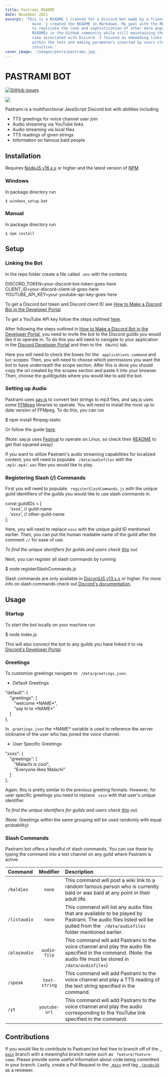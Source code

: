 ```yaml
---
title: Pastrami README
date: November 2021
excerpt: 'This is a README I created for a Discord bot made by a friend of
            mine. I created the README in Markdown. My goal with the README was
            to replicate the look and sophistication of other more popular
            READMEs in the GitHub community while still maintaining the casual
            vibe associated with Discord. I focused on embedding links naturally
            within the text and making parameters inserted by users clear and
            intuitive.'
cover_image: '/images/posts/pastrami.jpg'
---
```

# PASTRAMI BOT

[![GitHub issues](https://img.shields.io/github/issues/jacobc18/js-discord-bot)](https://github.com/jacobc18/js-discord-bot/issues)

<!-- ![hello there](https://media.giphy.com/media/3ornk57KwDXf81rjWM/giphy.gif) -->

<img src="https://media.giphy.com/media/3ornk57KwDXf81rjWM/giphy.gif" class="openImages"/>

Pastrami is a multifunctional JavaScript Discord bot with abilities including

- TTS greetings for voice channel user join
- Audio streaming via YouTube links
- Audio streaming via local files
- TTS readings of given strings
- Information on famous bald people

## Installation

Requires [NodeJS v16.x.x](https://nodejs.org/en/) or higher and the latest version of [NPM](https://docs.npmjs.com/cli/v7/commands/npm-install)

### Windows

In package directory run

```
$ windows_setup.bat
```

### Manual

In package directory run

```
$ npm install
```

## Setup

### Linking the Bot

In the repo folder create a file called `.env` with the contents

<div class="codeBlock">
  <p class="blockCode">
  DISCORD_TOKEN=your-discord-bot-token-goes-here <br/>
  CLIENT_ID=your-discord-client-id-goes-here <br/>
  YOUTUBE_API_KEY=your-youtube-api-key-goes-here <br/>
  </p>
</div>

To get a Discord bot token and Discord client ID see [How to Make a Discord Bot in the Developer Portal](https://realpython.com/how-to-make-a-discord-bot-python/#how-to-make-a-discord-bot-in-the-developer-portal).

To get a YouTube API key follow the steps outlined [here](https://developers.google.com/youtube/v3/getting-started).

After following the steps outlined in [How to Make a Discord Bot in the Developer Portal](https://realpython.com/how-to-make-a-discord-bot-python/#how-to-make-a-discord-bot-in-the-developer-portal), you need to invite the bot to the Discord guilds you would like it to operate in. To do this you will need to navigate to your application in the [Discord Developer Portal](https://discord.com/developers/applications) and then to the ` OAuth2` tab.

Here you will need to check the boxes for the ` applications.command` and ` bot` scopes. Then, you will need to choose which permissions you want the bot to have underneath the scope section. After this is done you should copy the url created by the scopes section and paste it into your browser. Then, choose the guild/guilds where you would like to add the bot.

### Setting up Audio

Pastrami uses [say.js](https://github.com/Marak/say.js) to convert text strings to mp3 files, and say.js uses some [FFMpeg](https://www.ffmpeg.org/) libraries to operate. You will need to install the most up to date version of FFMpeg. To do this, you can run

<div class="codeBlock">
<p class='blockCode'>
$ npm install ffmpeg-static
</p>
</div>

Or follow the guide [here](https://www.wikihow.com/Install-FFmpeg-on-Windows).

(Note: say.js uses [Festival](https://www.cstr.ed.ac.uk/projects/festival/) to operate on Linux, so check their [README](https://github.com/Marak/say.js/blob/master/README.md) to get that squared away)

If you want to utilize Pastrami's audio streaming capabilities for localized content, you will need to populate ` /data/audiofiles` with the `.mp3/.mp4/.wav` files you would like to play.

### Registering Slash (/) Commands

First you will need to populate ` registerSlashCommands.js` with the unique guild identifiers of the guilds you would like to use slash commands in.

<div class="codeBlock">
<p class='blockCode'>
const guildIDs = [ <br/>
    &emsp;'xxxx', // guild-name <br/>
    &emsp;'xxxx', // other-guild-name <br/>
];
</p>
</div>

Here, you will need to replace `xxxx` with the unique guild ID mentioned earlier. Then, you can put the human readable name of the guild after the comment `//` for ease of use.

_To find the unique identifiers for guilds and users check [this](https://support.discord.com/hc/en-us/articles/206346498-Where-can-I-find-my-User-Server-Message-ID-) out._

Next, you can register all slash commands by running

<div class="codeBlock">
<p class='blockCode'>
$ node registerSlashCommands.js
</p>
</div>

Slash commands are only available in [DiscordJS v13.x.x](https://discordjs.guide/additional-info/changes-in-v13.html#before-you-start) or higher. For more info on slash commands check out [Discord's documentation](https://discordjs.guide/interactions/registering-slash-commands.html#guild-commands).

## Usage

### Startup

To start the bot locally on your machine run

<div class="codeBlock">
<p class='blockCode'>
$ node index.js
</p>
</div>

This will also connect the bot to any guilds you have linked it to via [Discord's Developer Portal](http://discordapp.com/developers/applications).

### Greetings

To customize greetings navigate to ` /data/greetings.json`.

- Default Greetings

<div class="codeBlock">
<p class='blockCode'>
"default": { <br/>
        &emsp;"greetings": [ <br/>
            &emsp;&emsp;"welcome *NAME*", <br/>
            &emsp;&emsp;"say hi to *NAME*" <br/>
        &emsp;] <br/>
    },
</p>
</div>

In ` greetings.json` the \*NAME\* variable is used to reference the server nickname of the user who has joined the voice channel.

<!--

- Guild Default Greetings

```json
"xxxx": {
        "greetings": [
            "It's *NAME*!",
            "*NAME* has arrived"
        ]
    },
```

This is pretty much the same as the default greetings, but it requires the unique guild identifier ( ``` xxxx``` ) to function.

-->

- User Specific Greetings

<div class="codeBlock">
<p class='blockCode'>
"xxxx": {<br/>
        &emsp;"greetings": [<br/>
            &emsp;&emsp;"Malachi is cool",<br/>
            &emsp;&emsp;"Everyone likes Malachi"<br/>
        &emsp;]<br/>
    },
</p>
</div>

Again, this is pretty similar to the previous greeting formats. However, for user specific greetings you need to replace ` xxxx` with that user's unique identifier.

_To find the unique identifiers for guilds and users check [this](https://support.discord.com/hc/en-us/articles/206346498-Where-can-I-find-my-User-Server-Message-ID-) out._

(Note: Greetings within the same grouping will be used randomly with equal probability)

### Slash Commands

Pastrami bot offers a handful of slash commands. You can use these by typing the command into a text channel on any guild where Pastrami is active.

| Command      |   Modifier    | Description                                                                                                                                                                      |
| :----------- | :-----------: | :------------------------------------------------------------------------------------------------------------------------------------------------------------------------------- |
| `/baldies`   |    `none`     | This command will post a wiki link to a random famous person who is currently bald or was bald at any point in their adult life.                                                 |
| `/listaudio` |    `none`     | This command will list any audio files that are available to be played by Pastrami. The audio files listed will be pulled from the ` /data/audiofiles` folder mentioned earlier. |
| `/playaudio` | `audio-file`  | This command will add Pastrami to the voice channel and play the audio file specified in the command. (Note: the audio file must be stored in ` /data/audiofiles`)               |
| `/speak`     | `text-string` | This command will add Pastrami to the voice channel and play a TTS reading of the text string specified in the command.                                                          |
| `/yt `       | `youtube-url` | This command will add Pastrami to the voice channel and play the audio corresponding to the YouTube link specified in the command.                                               |

## Contributions

If you would like to contribute to Pastrami bot feel free to branch off of the [` main`](https://github.com/jacobc18/js-discord-bot) branch with a meaningful branch name such as ` feature/feature-name`. Please provide some useful information about code being committed in your branch. Lastly, create a Pull Request to the [` main`](https://github.com/jacobc18/js-discord-bot) and tag [` jacobc18`](https://github.com/jacobc18) as a reviewer.
